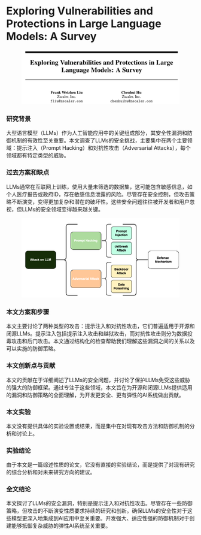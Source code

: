 # Exploring Vulnerabilities and Protections in Large Language Models: A Survey

<figure><img src="../.gitbook/assets/image (6) (1) (1).png" alt=""><figcaption></figcaption></figure>

### 研究背景

大型语言模型（LLMs）作为人工智能应用中的关键组成部分，其安全性漏洞和防御机制的有效性至关重要。本文调查了LLMs的安全挑战，主要集中在两个主要领域：提示注入（Prompt Hacking）和对抗性攻击（Adversarial Attacks），每个领域都有特定类型的威胁。

### 过去方案和缺点

LLMs通常在互联网上训练，使用大量未筛选的数据集，这可能包含敏感信息，如个人医疗报告或政府ID，存在敏感信息泄露的风险。尽管存在安全控制，但攻击策略不断演变，变得更加复杂和潜在的破坏性。这些安全问题往往被开发者和用户忽视，但LLMs的安全领域变得越来越关键。

<figure><img src="../.gitbook/assets/image (7) (1) (1).png" alt=""><figcaption></figcaption></figure>

### 本文方案和步骤

本文主要讨论了两种类型的攻击：提示注入和对抗性攻击，它们普遍适用于开源和闭源LLMs。提示注入包括提示注入攻击和越狱攻击，而对抗性攻击则分为数据投毒攻击和后门攻击。本文通过结构化的检查帮助我们理解这些漏洞之间的关系以及可以实施的防御策略。

### 本文创新点与贡献

本文的贡献在于详细阐述了LLMs的安全问题，并讨论了保护LLMs免受这些威胁的强大的防御框架。通过专注于这些领域，本文旨在为开源和闭源LLMs提供适用的漏洞和防御策略的全面理解，为开发更安全、更有弹性的AI系统做出贡献。

### 本文实验

本文没有提供具体的实验设置或结果，而是集中在对现有攻击方法和防御机制的分析和讨论上。

### 实验结论

由于本文是一篇综述性质的论文，它没有直接的实验结论，而是提供了对现有研究的综合分析和对未来研究方向的建议。

### 全文结论

本文探讨了LLMs的安全漏洞，特别是提示注入和对抗性攻击。尽管存在一些防御策略，但攻击的不断演变性质要求持续的研究和创新。确保LLMs的安全性对于这些模型更深入地集成到AI应用中至关重要。开发强大、适应性强的防御机制对于创建能够抵御复杂威胁的弹性AI系统至关重要。
